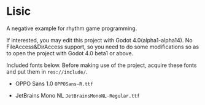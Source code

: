 # Lisic

A negative example for rhythm game programming.

If interested, you may edit this project with Godot 4.0(alpha1-alpha14). No FileAccess&DirAccess support, so you need to do some modifications so as to open the project with Godot 4.0 beta1 or above.

Included fonts below. Before making use of the project, acquire these fonts and put them in `res://include/`.

- OPPO Sans 1.0 `OPPOSans-R.ttf`

- JetBrains Mono NL `JetBrainsMonoNL-Regular.ttf`



